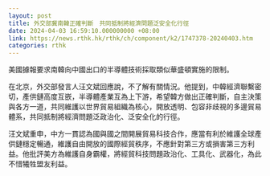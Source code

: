 ```yaml
---
layout: post
title: 外交部冀南韓正確判斷　共同抵制將經濟問題泛安全化行徑
date: 2024-04-03 16:59:10.000000000 +08:00
link: https://news.rthk.hk/rthk/ch/component/k2/1747378-20240403.htm
categories: rthk
---
```


美國據報要求南韓向中國出口的半導體技術採取類似華盛頓實施的限制。

在北京，外交部發言人汪文斌回應說，不了解有關情況。他提到，中韓經濟聯繫密切，產供鏈高度互嵌，半導體產業互為上下游，希望韓方做出正確判斷，自主決策與各方一道，共同維護以世界貿易組織為核心，開放透明、包容非歧視的多邊貿易體系，共同抵制將經濟問題泛政治化、泛安全化的行徑。

汪文斌重申，中方一貫認為國與國之間開展貿易科技合作，應當有利於維護全球產供鏈穩定暢通，維護自由開放的國際經貿秩序，不應針對第三方或損害第三方利益。他批評美方為維護自身霸權，將經貿科技問題政治化、工具化、武器化，為此不惜犧牲盟友利益。
